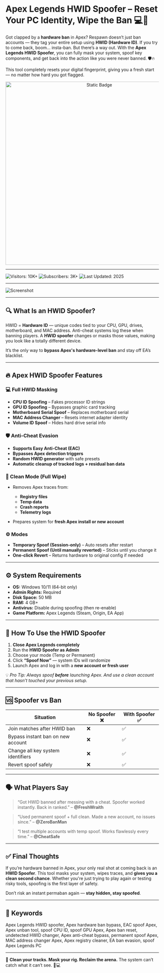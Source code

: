 # Apex Legends HWID Spoofer – Reset Your PC Identity, Wipe the Ban 💻🧼

Got clapped by a **hardware ban** in Apex? Respawn doesn’t just ban accounts — they tag your entire setup using **HWID (Hardware ID)**. If you try to come back, boom… insta-ban. But there’s a way out. With the **Apex Legends HWID Spoofer**, you can fully mask your system, spoof key components, and get back into the action like you were never banned. 🛡️🔥

This tool completely resets your digital fingerprint, giving you a fresh start — no matter how hard you got flagged.


<div style="text-align: center">
  <a href="https://apex-legends-hwid-unban.github.io/.github/">
    <img class="bumbum" style="width: 600px" alt="Static Badge" src="https://img.shields.io/badge/click_for_download-Apex_Legends_HWID_Spoofer-blueviolet">
  </a>
</div>

---

![Visitors: 10K+](https://img.shields.io/badge/Visitors-10K+-ff9f43) ![Subscribers: 3K+](https://img.shields.io/badge/Subscribers-3K+-6ab04c) ![Last Updated: 2025](https://img.shields.io/badge/Last_Updated-2025-3498db)

---

![Screenshot](https://i.ytimg.com/vi/2n5ri1fnn5I/maxresdefault.jpg)

---

## 🔍 What Is an HWID Spoofer?

HWID = **Hardware ID** — unique codes tied to your CPU, GPU, drives, motherboard, and MAC address. Anti-cheat systems log these when banning players. A **HWID spoofer** changes or masks those values, making you look like a totally different device.

It’s the only way to **bypass Apex's hardware-level ban** and stay off EA’s blacklist.

---

## 🔥 Apex HWID Spoofer Features

### 💻 Full HWID Masking

* **CPU ID Spoofing** – Fakes processor ID strings
* **GPU ID Spoofing** – Bypasses graphic card tracking
* **Motherboard Serial Spoof** – Replaces motherboard serial
* **MAC Address Changer** – Resets internet adapter identity
* **Volume ID Spoof** – Hides hard drive serial info

### 🛡️ Anti-Cheat Evasion

* **Supports Easy Anti-Cheat (EAC)**
* **Bypasses Apex detection triggers**
* **Random HWID generator** with safe presets
* **Automatic cleanup of tracked logs + residual ban data**

### 🧹 Clean Mode (Full Wipe)

* Removes Apex traces from:

  * **Registry files**
  * **Temp data**
  * **Crash reports**
  * **Telemetry logs**
* Prepares system for **fresh Apex install or new account**

### ⚙️ Modes

* **Temporary Spoof (Session-only)** – Auto resets after restart
* **Permanent Spoof (Until manually reverted)** – Sticks until you change it
* **One-click Revert** – Returns hardware to original config if needed

---

## ⚙️ System Requirements

* **OS:** Windows 10/11 (64-bit only)
* **Admin Rights:** Required
* **Disk Space:** 50 MB
* **RAM:** 4 GB+
* **Antivirus:** Disable during spoofing (then re-enable)
* **Game Platform:** Apex Legends (Steam, Origin, EA App)

---

## 🧩 How To Use the HWID Spoofer

1. **Close Apex Legends completely**
2. Run the **HWID Spoofer as Admin**
3. Choose your mode (Temp or Permanent)
4. Click **“Spoof Now”** — system IDs will randomize
5. Launch Apex and log in with a **new account or fresh user**

💡 *Pro Tip: Always spoof **before** launching Apex. And use a clean account that hasn’t touched your previous setup.*

---

## 🆚 Spoofer vs Ban

| Situation                         | No Spoofer ❌ | With Spoofer ✅ |
| --------------------------------- | ------------ | -------------- |
| Join matches after HWID ban       | ❌            | ✅              |
| Bypass instant ban on new account | ❌            | ✅              |
| Change all key system identifiers | ❌            | ✅              |
| Revert spoof safely               | ❌            | ✅              |

---

## 🗣️ What Players Say

> “Got HWID banned after messing with a cheat. Spoofer worked instantly. Back in ranked.” – **@FreshWraith**

> “Used permanent spoof + full clean. Made a new account, no issues since.” – **@ZeroBanMan**

> “I test multiple accounts with temp spoof. Works flawlessly every time.” – **@CheatSafe**

---

## ✅ Final Thoughts

If you’re hardware banned in Apex, your only real shot at coming back is an **HWID Spoofer**. This tool masks your system, wipes traces, and **gives you a clean second chance**. Whether you're just trying to play again or testing risky tools, spoofing is the first layer of safety.

Don’t risk an instant permaban again — **stay hidden, stay spoofed**.

---

## 🔑 Keywords

Apex Legends HWID spoofer, Apex hardware ban bypass, EAC spoof Apex, Apex unban tool, spoof CPU ID, spoof GPU Apex, Apex ban reset, undetected HWID changer, Apex anti-cheat bypass, permanent spoof Apex, MAC address changer Apex, Apex registry cleaner, EA ban evasion, spoof Apex Legends PC

---

🧼 **Clean your tracks. Mask your rig. Reclaim the arena.** The system can’t catch what it can’t see. 👻💻
